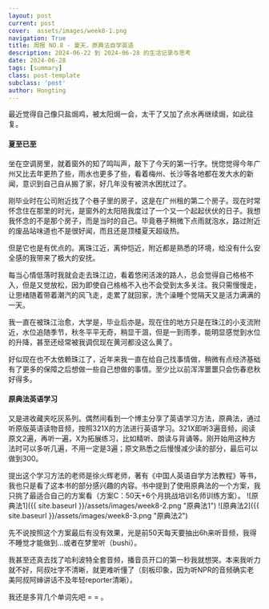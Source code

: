 ```yaml
---
layout: post
current: post
cover:  assets/images/week8-1.png
navigation: True
title: 周报 NO.8 - 夏天，原典法自学英语
description: 2024-06-22 到 2024-06-28 的生活记录与思考
date: 2024-06-28
tags: [summary]
class: post-template
subclass: 'post'
author: Hongting
---
```


最近觉得自己像只盐焗鸡，被太阳焗一会，太干了又加了点水再继续焗，如此往复。


#### 夏至已至

坐在空调房里，就着窗外的知了鸣叫声，敲下了今天的第一行字。恍惚觉得今年广州又比去年更热了些，雨水也更多了些，看着梅州、长沙等各地都在发大水的新闻，意识到自己自从搬了家，好几年没有被洪水困扰过了。

刚毕业时在公司附近找了个巷子里的房子，这是在广州租的第二个房子。现在时常怀念住在那里的时光，是窗外的太阳陪我度过了一个又一个起起伏伏的日子。我想我怀念的不是那个房子，而是当时的自己。毕竟巷子稍微下点雨就泡水，路过附近的废品站味道也不是很好闻，而且还是顶楼夏天超级热。

但是它也是有优点的。离珠江近，离仲恺近，附近都是熟悉的环境，给没有什么安全感的我带来了极大的安抚。

每当心情低落时我就会走去珠江边，看着悠闲活泼的路人，总会觉得自己格格不入，但是又觉放松，因为即使自己格格不入也不会受到太多关注。我只需慢慢走，让思绪随着带着潮汽的风飞走，走累了就回家，洗个澡睡个觉隔天又是活力满满的一天。

我一直在被珠江治愈，大学是，毕业后亦是。现在住的地方只是在珠江的小支流附近，水位追随季节，秋冬平平无奇，稍显干涸，但是一到雨季，能明显感觉到水位的升降，甚至还经常被我调侃现在黄河都没这么黄了。

好似现在也不太依赖珠江了，近年来我一直在给自己找事情做，稍微有点经济基础有了更多的保障之后想做一些自己想做的事情。至少比以前浑浑噩噩只会伤春悲秋好得多。


#### 原典法英语学习

又是进收藏夹吃灰系列。偶然间看到一个博主分享了英语学习方法，原典法，通过听原版英语读物音频，按照321X的方法进行英语学习。321X即听3遍音频，阅读原文2遍，再听一遍，X为拓展练习，比如精听、朗读与背诵等。刚开始用这种方法时可以多听几遍，不用一定是3遍；原文熟悉之后慢慢减少读的部分，最后可以做到300。

提出这个学习方法的老师是徐火辉老师，著有《中国人英语自学方法教程》等书，我也只是看了这本书的部分感兴趣的内容。书中提到了使用原典法的一个方案，我只挑了最适合自己的方案看（方案C：50天+6个月挑战培训名师训练方案）。
![原典法1]({{ site.baseurl }}/assets/images/week8-2.png "原典法1")
![原典法2]({{ site.baseurl }}/assets/images/week8-3.png "原典法2")

先不说按照这个方案最后有没有效果，光是前50天每天要抽出6h来听音频，我得不睡觉才能做到...或者在梦里听（bushi）。

我甚至还真去找了哈利波特全套音频，播音员开口的第一秒我就想哭。本来我听力就不好，阿叔吐字不清晰，就更难听懂了（刻板印象，因为听NPR的音频确实老美阿叔阿婶讲话不及年轻reporter清晰）。

我还是多背几个单词先吧 = = 。


